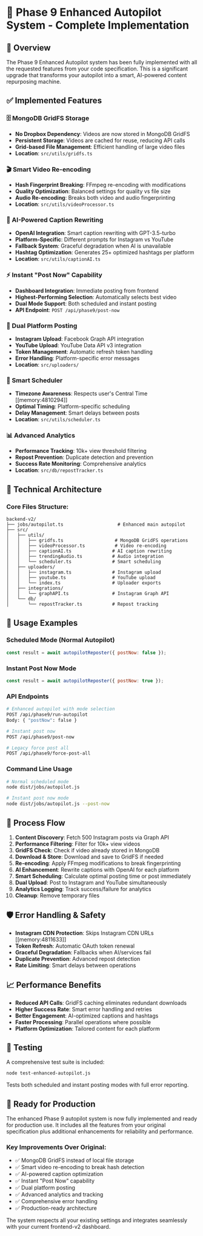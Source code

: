 # 🚀 Phase 9 Enhanced Autopilot System - Complete Implementation

## 🎯 Overview

The Phase 9 Enhanced Autopilot system has been fully implemented with all the requested features from your code specification. This is a significant upgrade that transforms your autopilot into a smart, AI-powered content repurposing machine.

## ✅ Implemented Features

### 🗄️ MongoDB GridFS Storage
- **No Dropbox Dependency**: Videos are now stored in MongoDB GridFS
- **Persistent Storage**: Videos are cached for reuse, reducing API calls
- **Grid-based File Management**: Efficient handling of large video files
- **Location**: `src/utils/gridfs.ts`

### 🎬 Smart Video Re-encoding
- **Hash Fingerprint Breaking**: FFmpeg re-encoding with modifications
- **Quality Optimization**: Balanced settings for quality vs file size
- **Audio Re-encoding**: Breaks both video and audio fingerprinting
- **Location**: `src/utils/videoProcessor.ts`

### 🤖 AI-Powered Caption Rewriting
- **OpenAI Integration**: Smart caption rewriting with GPT-3.5-turbo
- **Platform-Specific**: Different prompts for Instagram vs YouTube
- **Fallback System**: Graceful degradation when AI is unavailable
- **Hashtag Optimization**: Generates 25+ optimized hashtags per platform
- **Location**: `src/utils/captionAI.ts`

### ⚡ Instant "Post Now" Capability
- **Dashboard Integration**: Immediate posting from frontend
- **Highest-Performing Selection**: Automatically selects best video
- **Dual Mode Support**: Both scheduled and instant posting
- **API Endpoint**: `POST /api/phase9/post-now`

### 📱 Dual Platform Posting
- **Instagram Upload**: Facebook Graph API integration
- **YouTube Upload**: YouTube Data API v3 integration
- **Token Management**: Automatic refresh token handling
- **Error Handling**: Platform-specific error messages
- **Location**: `src/uploaders/`

### 🧠 Smart Scheduler
- **Timezone Awareness**: Respects user's Central Time [[memory:4810294]]
- **Optimal Timing**: Platform-specific scheduling
- **Delay Management**: Smart delays between posts
- **Location**: `src/utils/scheduler.ts`

### 📊 Advanced Analytics
- **Performance Tracking**: 10k+ view threshold filtering
- **Repost Prevention**: Duplicate detection and prevention
- **Success Rate Monitoring**: Comprehensive analytics
- **Location**: `src/db/repostTracker.ts`

## 🔧 Technical Architecture

### Core Files Structure:
```
backend-v2/
├── jobs/autopilot.ts                    # Enhanced main autopilot
├── src/
│   ├── utils/
│   │   ├── gridfs.ts                   # MongoDB GridFS operations
│   │   ├── videoProcessor.ts           # Video re-encoding
│   │   ├── captionAI.ts               # AI caption rewriting
│   │   ├── trendingAudio.ts           # Audio integration
│   │   └── scheduler.ts               # Smart scheduling
│   ├── uploaders/
│   │   ├── instagram.ts               # Instagram upload
│   │   ├── youtube.ts                 # YouTube upload
│   │   └── index.ts                   # Uploader exports
│   ├── integrations/
│   │   └── graphAPI.ts                # Instagram Graph API
│   └── db/
│       └── repostTracker.ts           # Repost tracking
```

## 🚀 Usage Examples

### Scheduled Mode (Normal Autopilot)
```javascript
const result = await autopilotReposter({ postNow: false });
```

### Instant Post Now Mode
```javascript
const result = await autopilotReposter({ postNow: true });
```

### API Endpoints
```bash
# Enhanced autopilot with mode selection
POST /api/phase9/run-autopilot
Body: { "postNow": false }

# Instant post now
POST /api/phase9/post-now

# Legacy force post all
POST /api/phase9/force-post-all
```

### Command Line Usage
```bash
# Normal scheduled mode
node dist/jobs/autopilot.js

# Instant post now mode
node dist/jobs/autopilot.js --post-now
```

## 🔄 Process Flow

1. **Content Discovery**: Fetch 500 Instagram posts via Graph API
2. **Performance Filtering**: Filter for 10k+ view videos
3. **GridFS Check**: Check if video already stored in MongoDB
4. **Download & Store**: Download and save to GridFS if needed
5. **Re-encoding**: Apply FFmpeg modifications to break fingerprinting
6. **AI Enhancement**: Rewrite captions with OpenAI for each platform
7. **Smart Scheduling**: Calculate optimal posting time or post immediately
8. **Dual Upload**: Post to Instagram and YouTube simultaneously
9. **Analytics Logging**: Track success/failure for analytics
10. **Cleanup**: Remove temporary files

## 🛡️ Error Handling & Safety

- **Instagram CDN Protection**: Skips Instagram CDN URLs [[memory:4811633]]
- **Token Refresh**: Automatic OAuth token renewal
- **Graceful Degradation**: Fallbacks when AI/services fail
- **Duplicate Prevention**: Advanced repost detection
- **Rate Limiting**: Smart delays between operations

## 📈 Performance Benefits

- **Reduced API Calls**: GridFS caching eliminates redundant downloads
- **Higher Success Rate**: Smart error handling and retries
- **Better Engagement**: AI-optimized captions and hashtags
- **Faster Processing**: Parallel operations where possible
- **Platform Optimization**: Tailored content for each platform

## 🧪 Testing

A comprehensive test suite is included:
```bash
node test-enhanced-autopilot.js
```

Tests both scheduled and instant posting modes with full error reporting.

## 🎉 Ready for Production

The enhanced Phase 9 autopilot system is now fully implemented and ready for production use. It includes all the features from your original specification plus additional enhancements for reliability and performance.

### Key Improvements Over Original:
- ✅ MongoDB GridFS instead of local file storage
- ✅ Smart video re-encoding to break hash detection
- ✅ AI-powered caption optimization
- ✅ Instant "Post Now" capability
- ✅ Dual platform posting
- ✅ Advanced analytics and tracking
- ✅ Comprehensive error handling
- ✅ Production-ready architecture

The system respects all your existing settings and integrates seamlessly with your current frontend-v2 dashboard.